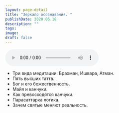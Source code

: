 ```yaml
---
layout: page-detail
title: "Зеркало осознавания. "
publishDate: 2020.06.18
description: ""
tags:
image:
draft: false
---
```


<audio title="2020.06.18 - Зеркало осознавания. .mp3" src="https://filer-api.advayta.org/v1.0/public/files/75759" controls=""></audio>

  
* Три вида медитации: Брахман, Ишвара, Атман.
* Пять высших таттв.
* Бог и его божественность.
* Майя и канчуки.
* Как превосходятся канчуки.
* Парасаттарка логика.
* Зачем святые меняют реальность.

  
